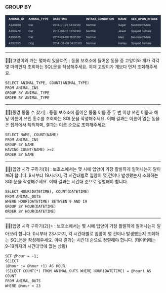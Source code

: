 ### GROUP BY

![table_animal_ins](../img/table_animal_ins.png)

<hr/>
✍🏻[고양이와 개는 몇마리 있을까?]
: 동물 보호소에 들어온 동물 중 고양이와 개가 각각 몇 마리인지 조회하는 SQL문을 작성해주세요. 이때 고양이가 개보다 먼저 조회해주세요.

```
SELECT ANIMAL_TYPE, COUNT(ANIMAL_TYPE)
FROM ANIMAL_INS
GROUP BY ANIMAL_TYPE
ORDER BY ANIMAL_TYPE
```
<hr/>
✍🏻[동명 동물 수 찾기]
: 동물 보호소에 들어온 동물 이름 중 두 번 이상 쓰인 이름과 해당 이름이 쓰인 횟수를 조회하는 SQL문을 작성해주세요. 이때 결과는 이름이 없는 동물은 집계에서 제외하며, 결과는 이름 순으로 조회해주세요.

```
SELECT NAME, COUNT(NAME)
FROM ANIMAL_INS
GROUP BY NAME
HAVING COUNT(NAME) >=2
ORDER BY NAME

```
<hr/>
✍🏻[입양 시각 구하기(1)]
: 보호소에서는 몇 시에 입양이 가장 활발하게 일어나는지 알아보려 합니다. 9시부터 19시까지, 각 시간대별로 입양이 몇 건이나 발생했는지 조회하는 SQL문을 작성해주세요. 이때 결과는 시간대 순으로 정렬해야 합니다.

```
SELECT HOUR(DATETIME), COUNT(DATETIME)
FROM ANIMAL_OUTS
WHERE HOUR(DATETIME) BETWEEN 9 AND 19
GROUP BY HOUR(DATETIME)
ORDER BY HOUR(DATETIME)
```
<hr/>
✍🏻[입양 시각 구하기(2)]⭐️
: 보호소에서는 몇 시에 입양이 가장 활발하게 일어나는지 알아보려 합니다. 0시부터 23시까지, 각 시간대별로 입양이 몇 건이나 발생했는지 조회하는 SQL문을 작성해주세요. 이때 결과는 시간대 순으로 정렬해야 합니다.
(데이터에는 9-19까지의 시간대밖에 없는 상황)

```
SET @hour = -1;
SELECT
(@hour := @hour +1) AS HOUR,
(SELECT COUNT(*) FROM ANIMAL_OUTS WHERE HOUR(DATETIME) = @hour) AS COUNT
FROM ANIMAL_OUTS
WHERE @hour < 23
```
